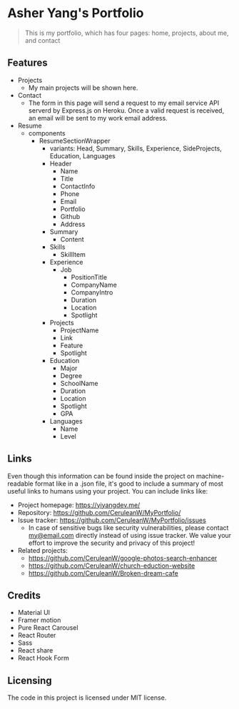 <!-- ![Logo of the project](./public/android-chrome-192x192.png) -->

# Asher Yang's Portfolio

> This is my portfolio, which has four pages: home, projects, about me, and contact

## Features

* Projects
  * My main projects will be shown here.
* Contact
  * The form in this page will send a request to my email service API serverd by Express.js on Heroku. Once a valid request is received, an email will be sent to my work email address.
* Resume
  * components
    * ResumeSectionWrapper
      * variants: Head, Summary, Skills, Experience, SideProjects, Education, Languages
      * Header
        * Name
        * Title
        * ContactInfo
        * Phone
        * Email
        * Portfolio
        * Github
        * Address
      * Summary
        * Content
      * Skills
        * SkillItem
      * Experience
        * Job
          * PositionTitle
          * CompanyName
          * CompanyIntro
          * Duration
          * Location
          * Spotlight
      * Projects
        * ProjectName
        * Link
        * Feature
        * Spotlight
      * Education
        * Major
        * Degree
        * SchoolName
        * Duration
        * Location
        * Spotlight
        * GPA
      * Languages
        * Name
        * Level

## Links

Even though this information can be found inside the project on machine-readable
format like in a .json file, it's good to include a summary of most useful
links to humans using your project. You can include links like:

* Project homepage: <https://yiyangdev.me/>
* Repository: <https://github.com/CeruleanW/MyPortfolio/>
* Issue tracker: <https://github.com/CeruleanW/MyPortfolio/issues>
  * In case of sensitive bugs like security vulnerabilities, please contact
    my@email.com directly instead of using issue tracker. We value your effort
    to improve the security and privacy of this project!
* Related projects:
  * <https://github.com/CeruleanW/google-photos-search-enhancer>
  * <https://github.com/CeruleanW/church-eduction-website>
  * <https://github.com/CeruleanW/Broken-dream-cafe>

## Credits

* Material UI
* Framer motion
* Pure React Carousel
* React Router
* Sass
* React share
* React Hook Form

## Licensing

The code in this project is licensed under MIT license.